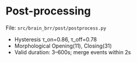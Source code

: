 # Post-processing

File: `src/brain_brr/post/postprocess.py`

- Hysteresis τ_on=0.86, τ_off=0.78
- Morphological Opening(11), Closing(31)
- Valid duration: 3–600s; merge events within 2s
